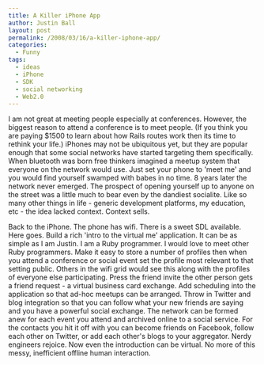```yaml
---
title: A Killer iPhone App
author: Justin Ball
layout: post
permalink: /2008/03/16/a-killer-iphone-app/
categories:
  - Funny
tags:
  - ideas
  - iPhone
  - SDK
  - social networking
  - Web2.0
---
```


I am not great at meeting people especially at conferences. However, the biggest reason to attend a conference is to meet people. (If you think you are paying $1500 to learn about how Rails routes work then its time to rethink your life.) iPhones may not be ubiquitous yet, but they are popular enough that some social networks have started targeting them specifically. When bluetooth was born free thinkers imagined a meetup system that everyone on the network would use. Just set your phone to 'meet me' and you would find yourself swamped with babes in no time. 8 years later the network never emerged. The prospect of opening yourself up to anyone on the street was a little much to bear even by the dandiest socialite. Like so many other things in life - generic development platforms, my education, etc - the idea lacked context. Context sells.

Back to the iPhone. The phone has wifi. There is a sweet SDL available. Here goes. Build a rich 'intro to the virtual me' application. It can be as simple as I am Justin. I am a Ruby programmer. I would love to meet other Ruby programmers. Make it easy to store a number of profiles then when you attend a conference or social event set the profile most relevant to that setting public. Others in the wifi grid would see this along with the profiles of everyone else participating. Press the friend invite the other person gets a friend request - a virtual business card exchange. Add scheduling into the application so that ad-hoc meetups can be arranged. Throw in Twitter and blog integration so that you can follow what your new friends are saying and you have a powerful social exchange. The network can be formed anew for each event you attend and archived online to a social service. For the contacts you hit it off with you can become friends on Facebook, follow each other on Twitter, or add each other's blogs to your aggregator. Nerdy engineers rejoice. Now even the introduction can be virtual. No more of this messy, inefficient offline human interaction.